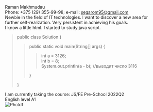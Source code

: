 Raman Makhmudau  
Phone: +375 (29) 355-99-98; e-mail: segarom95@gmail.com  
Newbie in the field of IT technologies. I want to discover a new area for further self-realization. Very persistent in achieving his goals.  
I know a little html. I started to study java script.  

>public class Solution {  
>>public static void main(String[] args) {  
>>>int a = 3126;  
>>>int b = 8;  
>>>System.out.println(a - b); //выводит число 3116  
>>
>>} 
> 
>}  

I am currently taking the course: JS/FE Pre-School 2022Q2  
English level A1  
![Photo1](https://user-images.githubusercontent.com/106689834/171837060-13670c8a-60d3-4bff-8993-1bb19016fed5.jpg)
